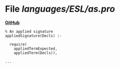 # File _languages/ESL/as.pro_
**[GitHub](https://github.com/softlang/yas/blob/master/languages/ESL/as.pro)**
```
% An applied signature
appliedSignature(Decls) :-

  require(
    appliedTermExpected,
    appliedTerm(Decls)),

...
```
